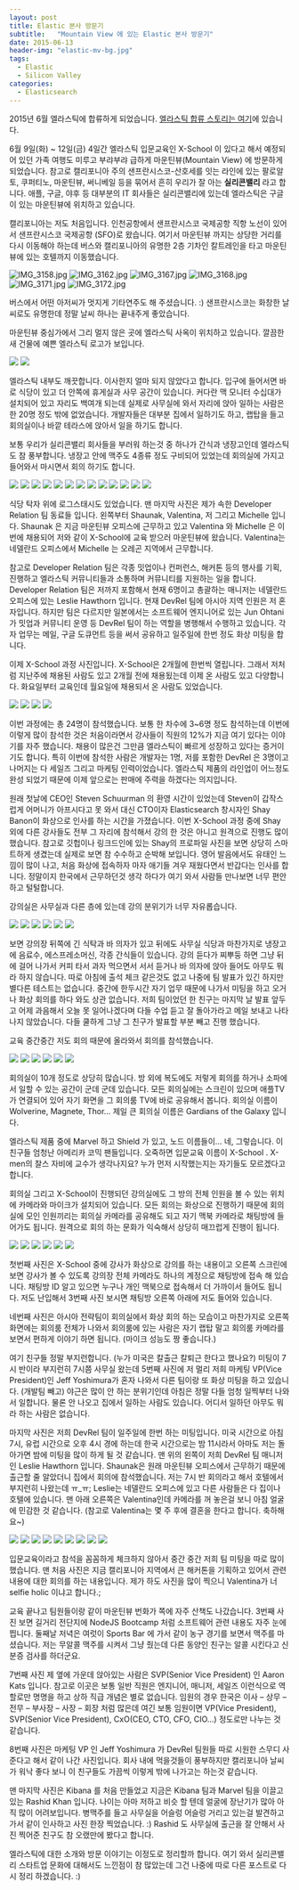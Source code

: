 ```yaml
---
layout: post
title: Elastic 본사 방문기
subtitle:   "Mountain View 에 있는 Elastic 본사 방문기"
date: 2015-06-13
header-img: "elastic-mv-bg.jpg"
tags:
  - Elastic
  - Silicon Valley
categories:
  - Elasticsearch
---
```


2015년 6월 엘라스틱에 합류하게 되었습니다. [엘라스틱 합류 스토리는 여기](blog/2015/06/join_elastic/)에 있습니다.

6월 9일(화) ~ 12일(금) 4일간 엘라스틱 입문교육인 X-School 이 있다고 해서 예정되어 있던 가족 여행도 미루고 부랴부랴 급하게 마운틴뷰(Mountain View) 에 방문하게 되었습니다. 참고로 캘리포니아 주의 샌프란시스코-산호세를 잇는 라인에 있는 팔로알토, 쿠퍼티노, 마운틴뷰, 써니베일 등을 묶어서 흔히 우리가 잘 아는 **실리콘밸리** 라고 합니다. 애플, 구글, 야후 등 대부분의 IT 회사들은 실리콘밸리에 있는데 엘라스틱은 구글이 있는 마운틴뷰에 위치하고 있습니다.

캘리포니아는 저도 처음입니다. 인천공항에서 샌프란시스코 국제공항 직항 노선이 있어서 샌프란시스코 국제공항 (SFO)로 왔습니다. 여기서 마운틴뷰 까지는 상당한 거리를 다시 이동해야 하는데 버스와 캘리포니아의 유명한 2층 기차인 칼트레인을 타고 마운틴뷰에 있는 호텔까지 이동했습니다.

![IMG_3158.jpg](IMG_3158.jpg) ![IMG_3162.jpg](IMG_3162.jpg) ![IMG_3167.jpg](IMG_3167.jpg) ![IMG_3168.jpg](IMG_3168.jpg) ![IMG_3171.jpg](IMG_3171.jpg) ![IMG_3172.jpg](IMG_3172.jpg)

버스에서 어떤 아저씨가 멋지게 기타연주도 해 주셨습니다. :) 샌프란시스코는 화창한 날씨로도 유명한데 정말 날씨 하나는 끝내주게 좋았습니다.

마운틴뷰 중심가에서 그리 멀지 않은 곳에 엘라스틱 사옥이 위치하고 있습니다. 깔끔한 새 건물에 예쁜 엘라스틱 로고가 보입니다.

![](IMG_3197.jpg) ![](IMG_3199.jpg) 

엘라스틱 내부도 깨끗합니다. 이사한지 얼마 되지 않았다고 합니다. 입구에 들어서면 바로 식당이 있고 더 안쪽에 휴게실과 사무 공간이 있습니다. 커다란 맥 모니터 수십대가 설치되어 있고 자리도 백여개 되는데 실제로 사무실에 와서 자리에 앉아 일하는 사람은 한 20명 정도 밖에 없었습니다. 개발자들은 대부분 집에서 일하기도 하고, 랩탑을 들고 회의실이나 바깥 테라스에 앉아서 일을 하기도 합니다.

보통 우리가 실리콘밸리 회사들을 부러워 하는것 중 하나가 간식과 냉장고인데 엘라스틱도 참 풍부합니다. 냉장고 안에 맥주도 4종류 정도 구비되어 있었는데 회의실에 가지고 들어와서 마시면서 회의 하기도 합니다.

![](IMG_3203-1024x768.jpg) ![](IMG_3205-1024x768.jpg) ![](IMG_3212-1024x768.jpg) ![](IMG_3204-1024x768.jpg) ![](IMG_3210-1024x768.jpg) ![](IMG_3207-1024x768.jpg) ![](IMG_3274-1024x768.jpg) ![](IMG_3211-1024x768.jpg) ![](IMG_3220-1024x768.jpg) ![](IMG_3222-1024x768.jpg) ![](IMG_3223-1024x768.jpg) ![](IMG_3219-1024x768.jpg) ![](IMG_3224-1024x768.jpg) 

식당 탁자 위에 로그스태시도 있었습니다. 맨 마지막 사진은 제가 속한 Developer Relation 팀 동료들 입니다. 왼쪽부터 Shaunak, Valentina, 저 그리고 Michelle 입니다. Shaunak 은 지금 마운틴뷰 오피스에 근무하고 있고 Valentina 와 Michelle 은 이번에 채용되어 저와 같이 X-School에 교육 받으러 마운틴뷰에 왔습니다. Valentina는 네델란드 오피스에서 Michelle 는 오레곤 지역에서 근무합니다.

참고로 Developer Relation 팀은 각종 밋업이나 컨퍼런스, 해커톤 등의 행사를 기획, 진행하고 엘라스틱 커뮤니티들과 소통하며 커뮤니티를 지원하는 일을 합니다. Developer Relation 팀은 저까지 포함해서 현재 6명이고 총괄하는 매니저는 네델란드 오피스에 있는 Leslie Hawthorn 입니다. 현재 DevRel 팀에 아시아 지역 인원은 저 혼자입니다. 하지만 팀은 다르지만 일본에서는 소프트웨어 엔지니어로 있는 Jun Ohtani 가 밋업과 커뮤니티 운영 등 DevRel 팀이 하는 역할을 병행해서 수행하고 있습니다. 각자 업무는 메일, 구글 도큐먼트 등을 써서 공유하고 일주일에 한번 정도 화상 미팅을 합니다.

이제 X-School 과정 사진입니다. X-School은 2개월에 한번씩 열립니다. 그래서 저처럼 지난주에 채용된 사람도 있고 2개월 전에 채용됬는데 이제 온 사람도 있고 다양합니다. 화요일부터 교육인데 월요일에 채용되서 온 사람도 있었습니다.

![](IMG_3213-1024x768.jpg) ![](IMG_3215-1024x768.jpg) ![](IMG_3217-1024x768.jpg) ![](IMG_3218-1024x768.jpg) 

이번 과정에는 총 24명이 참석했습니다. 보통 한 차수에 3~6명 정도 참석하는데 이번에 이렇게 많이 참석한 것은 처음이라면서 강사들이 직원의 12%가 지금 여기 있다는 이야기를 자주 했습니다. 채용이 많은건 그만큼 엘라스틱이 빠르게 성장하고 있다는 증거이기도 합니다. 특히 이번에 참석한 사람은 개발자는 1명, 저를 포함한 DevRel 은 3명이고 나머지는 다 세일즈 그리고 마케팅 인력이었습니다. 엘라스틱 제품의 라인업이 어느정도 완성 되었기 때문에 이제 앞으로는 판매에 주력을 하겠다는 의지입니다.

원래 첫날에 CEO인 Steven Schuurman 의 환영 시간이 있었는데 Steven이 갑작스럽게 어머니가 아프시다고 못 와서 대신 CTO이자 Elasticsearch 창시자인 Shay Banon이 화상으로 인사를 하는 시간을 가졌습니다. 이번 X-School 과정 중에 Shay 외에 다른 강사들도 전부 그 자리에 참석해서 강의 한 것은 아니고 원격으로 진행도 많이 했습니다. 참고로 깃헙이나 링크드인에 있는 Shay의 프로파일 사진을 보면 상당히 스마트하게 생겼는데 실제로 보면 참 수수하고 순박해 보입니다. 영어 발음에서도 유태인 느낌이 많이 나고, 처음 화상에 접속하자 마자 애기들 겨우 재웠다면서 반갑다는 인사를 합니다. 정말이지 한국에서 근무하던것 생각 하다가 여기 와서 사람들 만나보면 너무 편안하고 털털합니다.

강의실은 사무실과 다른 층에 있는데 강의 분위기가 너무 자유롭습니다.

![](IMG_3240-1024x768.jpg) ![](IMG_3239-1024x768.jpg) ![](IMG_3241-1024x768.jpg) ![](IMG_3242-1024x768.jpg) ![](IMG_3244-1024x768.jpg) ![](IMG_3245-1024x768.jpg) 

보면 강의장 뒤쪽에 긴 식탁과 바 의자가 있고 뒤에도 사무실 식당과 마찬가지로 냉장고에 음료수, 에스프레소머신, 각종 간식들이 있습니다. 강의 듣다가 찌뿌둥 하면 그냥 뒤에 걸어 나가서 커피 타서 과자 먹으면서 서서 듣거나 바 의자에 앉아 들어도 아무도 뭐라 하지 않습니다. 따로 아침에 출석 체크 같은것도 없고 나중에 팀 발표가 있긴 하지만 별다른 테스트는 없습니다. 중간에 한두시간 자기 업무 때문에 나가서 미팅을 하고 오거나 화상 회의를 하다 와도 상관 없습니다. 저희 팀이었던 한 친구는 마지막 날 발표 앞두고 어제 과음해서 오늘 못 일어나겠다며 다들 수업 듣고 잘 돌아가라고 메일 보내고 나타나지 않았습니다. 다들 쿨하게 그냥 그 친구가 발표할 부분 빼고 진행 했습니다.

교육 중간중간 저도 회의 때문에 올라와서 회의를 참석했습니다.

![](IMG_3249-1024x768.jpg) ![](IMG_3247-1024x768.jpg) ![](IMG_3248-1024x768.jpg) ![](IMG_3250-1024x768.jpg) ![](IMG_3282-1024x768.jpg) ![](IMG_3284-1024x768.jpg) 

회의실이 10개 정도로 상당히 많습니다. 방 외에 복도에도 저렇게 회의를 하거나 소파에서 일할 수 있는 공간이 군데 군데 있습니다. 모든 회의실에는 스크린이 있으며 애플TV가 연결되어 있어 자기 화면을 그 회의룸 TV에 바로 공유해서 봅니다. 회의실 이름이 Wolverine, Magnete, Thor… 제일 큰 회의실 이름은 Gardians of the Galaxy 입니다.

엘라스틱 제품 중에 Marvel 하고 Shield 가 있고, 노드 이름들이… 네, 그렇습니다. 이 친구들 엄청난 아메리카 코믹 팬들입니다. 오죽하면 입문교육 이름이 X-School . X-men의 찰스 자비에 교수가 생각나지요? 누가 먼저 시작했는지는 자기들도 모르겠다고 합니다.

회의실 그리고 X-School이 진행되던 강의실에도 그 방의 전체 인원을 볼 수 있는 위치에 카메라와 마이크가 설치되어 있습니다. 모든 회의는 화상으로 진행하기 때문에 회의실에 모인 인원끼리는 회의실 카메라를 공유해도 되고 자기 맥북 카메라로 채팅방에 들어가도 됩니다. 원격으로 회의 하는 문화가 익숙해서 상당히 매끄럽게 진행이 됩니다.

![](IMG_3236-1024x768.jpg) ![](zoom_lesley.png) ![](IMG_3237-1024x768.jpg) ![](IMG_3235-1024x768.jpg) ![](IMG_3259-1024x768.jpg) ![](zoom_all.png) 

첫번째 사진은 X-School 중에 강사가 화상으로 강의를 하는 내용이고 오른쪽 스크린에 보면 강사가 볼 수 있도록 강의장 전체 카메라도 하나의 계정으로 채팅방에 접속 해 있습니다. 채팅방 ID 알고 있으면 누구나 개인 맥북으로 접속해서 더 가까이서 들어도 됩니다. 저도 난입해서 3번째 사진 보시면 채팅방 오른쪽 아래에 저도 들어와 있습니다.

네번째 사진은 아시아 전략팀이 회의실에서 화상 회의 하는 모습이고 마찬가지로 오른쪽 화면에는 회의룸 전체가 나와서 회의룸에 있는 사람은 자기 랩탑 말고 회의룸 카메라를 보면서 편하게 이야기 하면 됩니다. (마이크 성능도 짱 좋습니다.)

여기 친구들 정말 부지런합니다. (누가 미국은 칼출근 칼퇴근 한다고 했나요?) 미팅이 7시 반이라 부지런히 7시쯤 사무실 왔는데 5번째 사진에 저 멀리 저희 마케팅 VP(Vice President)인 Jeff Yoshimura가 혼자 나와서 다른 팀이랑 또 화상 미팅을 하고 있습니다. (개발팀 빼고) 야근은 많이 안 하는 분위기인데 아침은 정말 다들 엄청 일찍부터 나와서 일합니다. 물론 안 나오고 집에서 일하는 사람도 있습니다. 어디서 일하던 아무도 뭐라 하는 사람은 없습니다.

마지막 사진은 저희 DevRel 팀이 일주일에 한번 하는 미팅입니다. 미국 시간으로 아침 7시, 유럽 시간으로 오후 4시 경에 하는데 한국 시간으로는 밤 11시라서 아마도 저는 돌아가면 밤에 미팅을 많이 하게 될 것 같습니다. 맨 위의 왼쪽이 저희 DevRel 팀 매니저인 Leslie Hawthorn 입니다. Shaunak은 원래 마운틴뷰 오피스에서 근무하기 때문에 출근할 줄 알았더니 집에서 회의에 참석했습니다. 저는 7시 반 회의라고 해서 호텔에서 부지런히 나왔는데 ㅠ_ㅠ; Leslie는 네델란드 오피스에 있고 다른 사람들은 다 집이나 호텔에 있습니다. 맨 아래 오른쪽은 Valentina인데 카메라를 꺼 놓은걸 보니 아침 얼굴에 민감한 것 같습니다. (참고로 Valentina는 몇 주 후에 결혼을 한다고 합니다. 축하해요~)

![](IMG_3264-1024x768.jpg) ![](IMG_3225-1024x768.jpg) ![](IMG_3230-1024x768.jpg) ![](IMG_3234-1024x768.jpg) ![](IMG_3256-1024x768.jpg) ![](IMG_3253-1024x768.jpg) ![](IMG_3254-1024x768.jpg) ![](IMG_3261-1024x768.jpg) ![](IMG_3263-1024x768.jpg)

입문교육이라고 참석을 꼼꼼하게 체크하지 않아서 중간 중간 저희 팀 미팅을 따로 많이 했습니다. 맨 처음 사진은 지금 캘리포니아 지역에서 큰 해커톤을 기획하고 있어서 관련 내용에 대한 회의를 하는 내용입니다. 제가 하도 사진을 많이 찍으니 Valentina가 너 selfie holic 이냐고 합니다.;

교육 끝나고 팀원들이랑 같이 마운틴뷰 번화가 쪽에 자주 산책도 나갔습니다. 3번째 사진 보면 길거리 전단지에 NodeJS Bootcamp 처럼 소프트웨어 관련 내용도 자주 눈에 띕니다. 둘째날 저녁은 여럿이 Sports Bar 에 가서 같이 농구 경기를 보면서 맥주를 마셨습니다. 저는 무알콜 맥주를 시켜서 그냥 줬는데 다른 동양인 친구는 알콜 시킨다고 신분증 검사를 하더군요.

7번째 사진 제 옆에 가운데 앉아있는 사람은 SVP(Senior Vice President) 인 Aaron Kats 입니다. 참고로 이곳은 보통 일반 직원은 엔지니어, 매니저, 세일즈 이런식으로 역할로만 명명을 하고 상하 직급 개념은 별로 없습니다. 임원의 경우 한국은 이사 – 상무 – 전무 – 부사장 – 사장 – 회장 처럼 많은데 여긴 보통 임원이면 VP(Vice President), SVP(Senior Vice President), CxO(CEO, CTO, CFO, CIO…) 정도로만 나누는 것 같습니다.

8번째 사진은 마케팅 VP 인 Jeff Yoshimura 가 DevRel 팀원들 따로 시원한 스무디 사준다고 해서 같이 나간 사진입니다. 회사 내에 먹을것들이 풍부하지만 캘리포니아 날씨가 워낙 좋다 보니 이 친구들도 가끔씩 이렇게 밖에 나가고는 하는것 같습니다.

맨 마지막 사진은 Kibana 를 처음 만들었고 지금은 Kibana 팀과 Marvel 팀을 이끌고 있는 Rashid Khan 입니다. 나이는 아마 저하고 비슷 할 텐데 얼굴에 장난기가 많아 아직 많이 어려보입니다. 병맥주를 들고 사무실을 어슬렁 어슬렁 거리고 있는걸 발견하고 가서 같이 인사하고 사진 한장 찍었습니다. :) Rashid 도 사무실에 출근을 잘 안해서 사진 찍어준 친구도 참 오랬만에 봤다고 합니다.

엘라스틱에 대한 소개와 방문 이야기는 이정도로 정리할까 합니다. 여기 와서 실리콘밸리 스타트업 문화에 대해서도 느낀점이 참 많았는데 그건 나중에 따로 다른 포스트로 다시 정리 하겠습니다. :)
